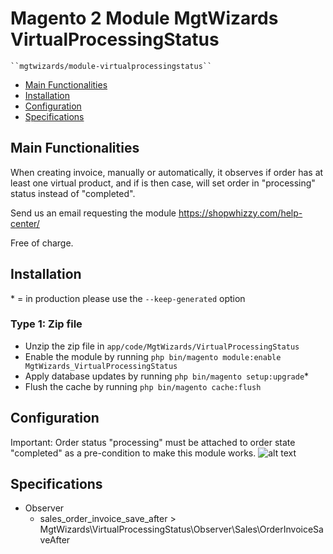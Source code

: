 # Magento 2 Module MgtWizards VirtualProcessingStatus

    ``mgtwizards/module-virtualprocessingstatus``

-   [Main Functionalities](#markdown-header-main-functionalities)
-   [Installation](#markdown-header-installation)
-   [Configuration](#markdown-header-configuration)
-   [Specifications](#markdown-header-specifications)

## Main Functionalities

When creating invoice, manually or automatically, it observes if order has at least one virtual product, and if is then case, will set order in "processing" status instead of "completed".

Send us an email requesting the module https://shopwhizzy.com/help-center/

Free of charge.

## Installation

\* = in production please use the `--keep-generated` option

### Type 1: Zip file

-   Unzip the zip file in `app/code/MgtWizards/VirtualProcessingStatus`
-   Enable the module by running `php bin/magento module:enable MgtWizards_VirtualProcessingStatus`
-   Apply database updates by running `php bin/magento setup:upgrade`\*
-   Flush the cache by running `php bin/magento cache:flush`

## Configuration

Important: Order status "processing" must be attached to order state "completed" as a pre-condition to make this module works.
![alt text](https://i.imgur.com/WVUecN6.png)

## Specifications

-   Observer
    -   sales_order_invoice_save_after > MgtWizards\VirtualProcessingStatus\Observer\Sales\OrderInvoiceSaveAfter
